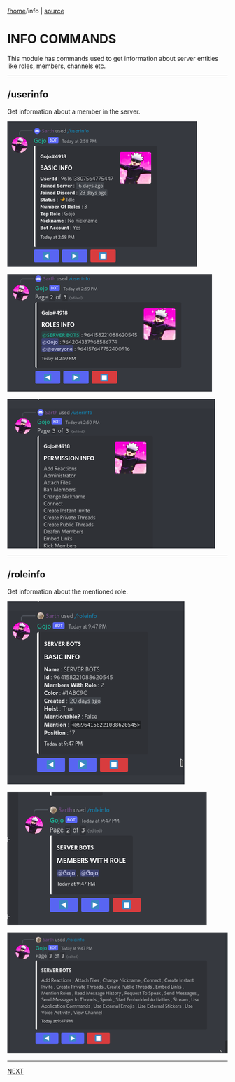 [/home](index.rst)/info | [source](https://github.com/sarthhh/gojo/blob/main/src/extensions/info.py)

# INFO COMMANDS

This module has commands used to get information about server entities like roles, members, channels etc.

-----

## /userinfo

Get information about a member in the server.

![](images/userinfo1.png)

![](images/userinfo2.png)

![](images/userinfo3.png)

-----

## /roleinfo

Get information about the mentioned role.

![](images/roleinfo1.png)

![](images/roleinfo2.png)

![](images/roleinfo3.png)

----

[NEXT](admin.md)